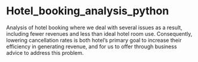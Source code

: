 # Hotel_booking_analysis_python
Analysis of hotel booking where we deal with several issues as a result, including fewer revenues and less than ideal hotel room use. Consequently, lowering cancellation rates is both hotel’s primary goal to increase their efficiency in generating revenue, and for us to offer through business advice to address this problem.
